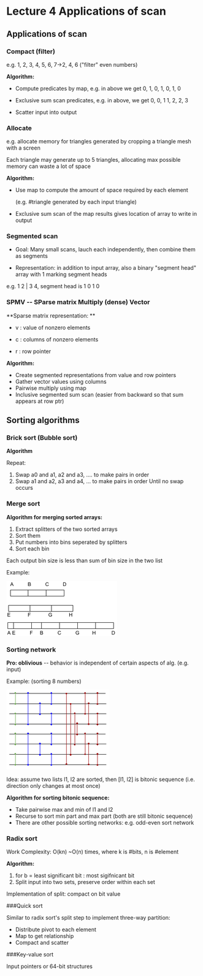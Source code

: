 # Lecture 4 Applications of scan

## Applications of scan

### Compact (filter)

e.g. 1, 2, 3, 4, 5, 6, 7-&gt;2, 4, 6 ("filter" even numbers)

**Algorithm:**

* Compute predicates by map,  e.g. in above we get 0, 1, 0, 1, 0, 1, 0

* Exclusive sum scan predicates, e.g. in above, we get 0, 0, 1 1, 2, 2, 3

* Scatter input into output

### Allocate

e.g. allocate memory for triangles generated by cropping a triangle mesh with a screen

Each triangle may generate up to 5 triangles, allocating max possible memory can waste a lot of space

**Algorithm:**

* Use map to compute the amount of space required by each element

  \(e.g. \#triangle generated by each input triangle\)

* Exclusive sum scan of the map results gives location of array to write in output

### Segmented scan

* Goal: Many small scans, lauch each independently, then combine them as segments

* Representation: in addition to input array, also a binary "segment head" array with 1 marking segment heads

e.g. 1 2 \| 3 4, segment head is 1 0 1 0

### SPMV -- SParse matrix Multiply (dense) Vector

**Sparse matrix representation: **

* v : value of nonzero elements

* c : columns of nonzero elements

* r : row pointer

**Algorithm:**

* Create segmented representations from value and row pointers
* Gather vector values using columns
* Pairwise multiply using map
* Inclusive segmented sum scan (easier from backward so that sum appears at row ptr)

## Sorting algorithms

### Brick sort (Bubble sort)

**Algorithm**

Repeat:
1. Swap a0 and a1, a2 and a3, …. to make pairs in order
2. Swap a1 and a2, a3 and a4, … to make pairs in order
Until no swap occurs

### Merge sort

**Algorithm for merging sorted arrays:**

1. Extract splitters of the two sorted arrays
2. Sort them
3. Put numbers into bins seperated by splitters
4. Sort each bin

Each output bin size is less than sum of bin size in the two list

Example:

![](https://github.com/hxtang/MOOC/blob/Udacity344/Udacity344/notes/images/Lec4_merge.png)

### Sorting network

**Pro: oblivious** -- behavior is independent of certain aspects of alg. (e.g. input)

Example: (sorting 8 numbers)

![](https://github.com/hxtang/MOOC/blob/Udacity344/Udacity344/notes/images/Lec4_sorting_network.png)

Idea: assume two lists l1, l2 are sorted, then [l1, l2] is bitonic sequence (i.e. direction only changes at most once)

**Algorithm for sorting bitonic sequence:**

* Take pairwise max and min of l1 and l2
* Recurse to sort min part and max part (both are still bitonic sequence)
* There are other possible sorting networks: e.g. odd-even sort network

### Radix sort

Work Complexity: O(kn) ~O(n) times, where k is #bits, n is #element

**Algorithm:**

1. for b = least significant bit : most sigifnicant bit
2. Split input into two sets, preserve order within each set

Implementation of split: compact on bit value

###Quick sort

Similar to radix sort's split step to implement three-way partition:
* Distribute pivot to each element
* Map to get relationship
* Compact and scatter

###Key-value sort

Input pointers or 64-bit structures


